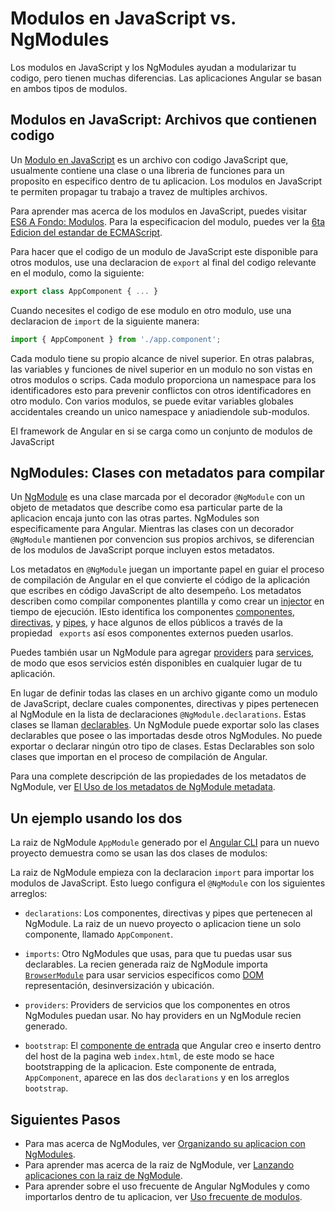 # Modulos en JavaScript vs. NgModules

Los modulos en JavaScript y los NgModules ayudan a modularizar tu codigo, pero tienen muchas diferencias.
Las aplicaciones Angular se basan en ambos tipos de modulos.

## Modulos en JavaScript: Archivos que contienen codigo

Un [Modulo en JavaScript](https://javascript.info/modules "JavaScript.Info - Modules") es un archivo con codigo JavaScript que, usualmente contiene una clase o una libreria de funciones para un proposito en especifico dentro de tu aplicacion.
Los modulos en JavaScript te permiten propagar tu trabajo a travez de multiples archivos.

<div class="alert is-helpful">

Para aprender mas acerca de los modulos en JavaScript, puedes visitar [ES6 A Fondo: Modulos](https://hacks.mozilla.org/2015/08/es6-in-depth-modules/).
Para la especificacion del modulo, puedes ver la [6ta Edicion del estandar de ECMAScript](http://www.ecma-international.org/ecma-262/6.0/#sec-modules).

</div>

Para hacer que el codigo de un modulo de JavaScript este disponible para otros modulos, use una declaracion de `export` al final del codigo relevante en el modulo, como la siguiente:

```typescript
export class AppComponent { ... }
```

Cuando necesites el codigo de ese modulo en otro modulo, use una declaracion de `import` de la siguiente manera:

```typescript
import { AppComponent } from './app.component';
```

Cada modulo tiene su propio alcance de nivel superior.
En otras palabras, las variables y funciones de nivel superior en un modulo no son vistas en otros modulos o scrips.
Cada modulo proporciona un namespace para los identificadores esto para prevenir conflictos con otros identificadores en otro modulo.
Con varios modulos, se puede evitar variables globales accidentales creando un unico namespace y aniadiendole sub-modulos.

El framework de Angular en si se carga como un conjunto de modulos de JavaScript

## NgModules: Clases con metadatos para compilar

Un [NgModule](guide/glossary#ngmodule "Definicion de NgModule") es una clase marcada por el decorador `@NgModule` con  un objeto de metadatos que describe como esa particular parte de la aplicacion encaja junto con las otras partes.
NgModules son especificamente para Angular.
Mientras las clases con un decorador `@NgModule` mantienen por convencion sus propios archivos, se diferencian de los modulos de JavaScript porque incluyen estos metadatos.

Los metadatos en `@NgModule` juegan un importante papel en guiar el proceso de compilación de Angular en el que convierte el código de la aplicación que escribes en código JavaScript de alto desempeño.
Los metadatos describen como compilar componentes plantilla y como crear un [injector](guide/glossary#injector "Definicion de injector") en tiempo de ejecución.
IEsto identifica los componentes  [componentes](guide/glossary#component "Definicion de componente"), [directivas](guide/glossary#directive "Definicion de directiva"), y [pipes](guide/glossary#pipe "Definicion de pipe)"),
y hace algunos de ellos públicos a través de la propiedad ` exports` así esos componentes externos pueden usarlos.

Puedes también usar un NgModule para agregar [providers](guide/glossary#provider "Definicion de provider") para [services](guide/glossary#service "Definicion of a service"), de modo que esos servicios estén disponibles en cualquier lugar de tu aplicación.

En lugar de definir todas las clases en un archivo gigante como un modulo de JavaScript, declare cuales componentes, directivas y pipes pertenecen al NgModule en la lista de declaraciones `@NgModule.declarations`.
Estas clases se llaman [declarables](guide/glossary#declarable "Definicion of a declarable").
Un NgModule puede exportar solo las clases declarables que posee o las importadas desde otros NgModules.
No puede exportar o declarar ningún otro tipo de clases.
Estas Declarables son solo clases que importan en el proceso de compilación de Angular.

Para una complete descripción de las propiedades de los metadatos de NgModule, ver [El Uso de los metadatos de  NgModule metadata](guide/ngmodule-api "Usando la metadata de NgModule").

## Un ejemplo usando los dos

La raiz de NgModule `AppModule` generado por el [Angular CLI](cli) para un nuevo proyecto demuestra como se usan las dos clases de modulos:

<code-example path="ngmodules/src/app/app.module.1.ts" header="src/app/app.module.ts (default AppModule)"></code-example>

La raiz de NgModule empieza con la declaracion `import` para importar los modulos de JavaScript.
Esto luego configura el `@NgModule` con los siguientes arreglos:

* `declarations`: Los componentes, directivas y pipes que pertenecen al NgModule.
  La raiz de un nuevo proyecto o aplicacion tiene un solo componente, llamado `AppComponent`.

* `imports`: Otro NgModules que usas, para que tu puedas usar sus declarables.
  La recien generada raiz de NgModule importa [`BrowserModule`](api/platform-browser/BrowserModule "BrowserModule NgModule") para usar servicios especificos como [DOM](https://www.w3.org/TR/DOM-Level-2-Core/introduction.html "Definicion de Document Object Model") representación, desinversización y ubicación.

* `providers`: Providers de servicios que los componentes en otros NgModules puedan usar.
  No hay providers en un NgModule recien generado.

* `bootstrap`: El [componente de entrada](guide/entry-components "Especificando un componente de entrada") que Angular creo e inserto dentro del host de la pagina web `index.html`, de este modo se hace bootstrapping de la aplicacion.
  Este componente de entrada, `AppComponent`, aparece en las dos `declarations` y en los arreglos `bootstrap`.

## Siguientes Pasos

* Para mas acerca de NgModules, ver [Organizando su aplicacion con NgModules](guide/ngmodules "Organizando su aplicacion con NgModules").
* Para aprender mas acerca de la raiz de NgModule, ver [Lanzando aplicaciones con la raiz de NgModule](guide/bootstrapping "Lanzando aplicaciones con la raiz de NgModule").
* Para aprender sobre el uso frecuente de Angular NgModules y como importarlos dentro de tu aplicacion, ver [Uso frecuente de modulos](guide/frequent-ngmodules "Uso frecuente de modulos").